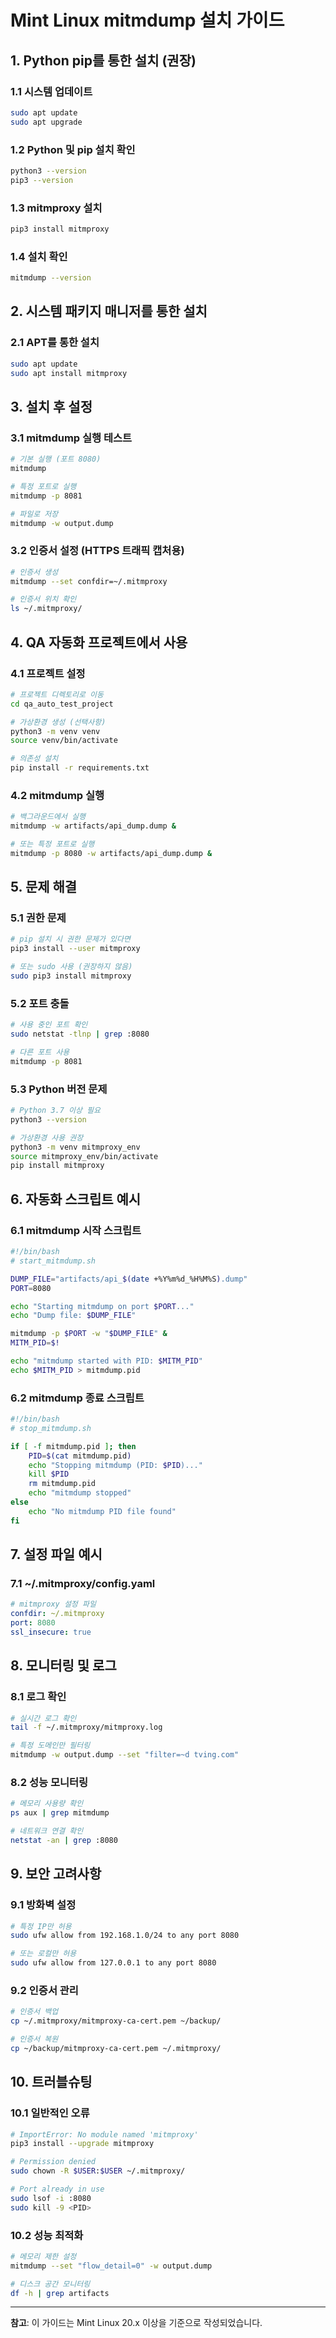 # Mint Linux mitmdump 설치 가이드

## 1. Python pip를 통한 설치 (권장)

### 1.1 시스템 업데이트
```bash
sudo apt update
sudo apt upgrade
```

### 1.2 Python 및 pip 설치 확인
```bash
python3 --version
pip3 --version
```

### 1.3 mitmproxy 설치
```bash
pip3 install mitmproxy
```

### 1.4 설치 확인
```bash
mitmdump --version
```

## 2. 시스템 패키지 매니저를 통한 설치

### 2.1 APT를 통한 설치
```bash
sudo apt update
sudo apt install mitmproxy
```

## 3. 설치 후 설정

### 3.1 mitmdump 실행 테스트
```bash
# 기본 실행 (포트 8080)
mitmdump

# 특정 포트로 실행
mitmdump -p 8081

# 파일로 저장
mitmdump -w output.dump
```

### 3.2 인증서 설정 (HTTPS 트래픽 캡처용)
```bash
# 인증서 생성
mitmdump --set confdir=~/.mitmproxy

# 인증서 위치 확인
ls ~/.mitmproxy/
```

## 4. QA 자동화 프로젝트에서 사용

### 4.1 프로젝트 설정
```bash
# 프로젝트 디렉토리로 이동
cd qa_auto_test_project

# 가상환경 생성 (선택사항)
python3 -m venv venv
source venv/bin/activate

# 의존성 설치
pip install -r requirements.txt
```

### 4.2 mitmdump 실행
```bash
# 백그라운드에서 실행
mitmdump -w artifacts/api_dump.dump &

# 또는 특정 포트로 실행
mitmdump -p 8080 -w artifacts/api_dump.dump &
```

## 5. 문제 해결

### 5.1 권한 문제
```bash
# pip 설치 시 권한 문제가 있다면
pip3 install --user mitmproxy

# 또는 sudo 사용 (권장하지 않음)
sudo pip3 install mitmproxy
```

### 5.2 포트 충돌
```bash
# 사용 중인 포트 확인
sudo netstat -tlnp | grep :8080

# 다른 포트 사용
mitmdump -p 8081
```

### 5.3 Python 버전 문제
```bash
# Python 3.7 이상 필요
python3 --version

# 가상환경 사용 권장
python3 -m venv mitmproxy_env
source mitmproxy_env/bin/activate
pip install mitmproxy
```

## 6. 자동화 스크립트 예시

### 6.1 mitmdump 시작 스크립트
```bash
#!/bin/bash
# start_mitmdump.sh

DUMP_FILE="artifacts/api_$(date +%Y%m%d_%H%M%S).dump"
PORT=8080

echo "Starting mitmdump on port $PORT..."
echo "Dump file: $DUMP_FILE"

mitmdump -p $PORT -w "$DUMP_FILE" &
MITM_PID=$!

echo "mitmdump started with PID: $MITM_PID"
echo $MITM_PID > mitmdump.pid
```

### 6.2 mitmdump 종료 스크립트
```bash
#!/bin/bash
# stop_mitmdump.sh

if [ -f mitmdump.pid ]; then
    PID=$(cat mitmdump.pid)
    echo "Stopping mitmdump (PID: $PID)..."
    kill $PID
    rm mitmdump.pid
    echo "mitmdump stopped"
else
    echo "No mitmdump PID file found"
fi
```

## 7. 설정 파일 예시

### 7.1 ~/.mitmproxy/config.yaml
```yaml
# mitmproxy 설정 파일
confdir: ~/.mitmproxy
port: 8080
ssl_insecure: true
```

## 8. 모니터링 및 로그

### 8.1 로그 확인
```bash
# 실시간 로그 확인
tail -f ~/.mitmproxy/mitmproxy.log

# 특정 도메인만 필터링
mitmdump -w output.dump --set "filter=~d tving.com"
```

### 8.2 성능 모니터링
```bash
# 메모리 사용량 확인
ps aux | grep mitmdump

# 네트워크 연결 확인
netstat -an | grep :8080
```

## 9. 보안 고려사항

### 9.1 방화벽 설정
```bash
# 특정 IP만 허용
sudo ufw allow from 192.168.1.0/24 to any port 8080

# 또는 로컬만 허용
sudo ufw allow from 127.0.0.1 to any port 8080
```

### 9.2 인증서 관리
```bash
# 인증서 백업
cp ~/.mitmproxy/mitmproxy-ca-cert.pem ~/backup/

# 인증서 복원
cp ~/backup/mitmproxy-ca-cert.pem ~/.mitmproxy/
```

## 10. 트러블슈팅

### 10.1 일반적인 오류
```bash
# ImportError: No module named 'mitmproxy'
pip3 install --upgrade mitmproxy

# Permission denied
sudo chown -R $USER:$USER ~/.mitmproxy/

# Port already in use
sudo lsof -i :8080
sudo kill -9 <PID>
```

### 10.2 성능 최적화
```bash
# 메모리 제한 설정
mitmdump --set "flow_detail=0" -w output.dump

# 디스크 공간 모니터링
df -h | grep artifacts
```

---

**참고**: 이 가이드는 Mint Linux 20.x 이상을 기준으로 작성되었습니다. 